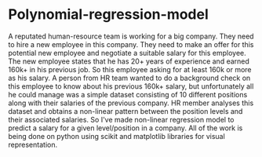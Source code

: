# Polynomial-regression-model

A reputated human-resource team is working for a big company. They need to hire a new employee in this company. They need to make an offer for this potential new employee and negotiate a suitable salary for this employee. The new employee states that he has 20+ years of experience and earned 160k+ in his previous job. So this employee asking for at least 160k or more as his salary. A person from HR team wanted to do a background check on this employee to know about his previous 160k+ salary, but unfortunately all he could manage was a simple dataset consisting of 10 different positions along with their salaries of the previous company. HR member analyses this dataset and obtains a non-linear pattern between the position levels and their associated salaries. So I've made non-linear regression model to predict a salary for a given level/position in a company. All of the work is being done on python using scikit and matplotlib libraries for visual representation. 

